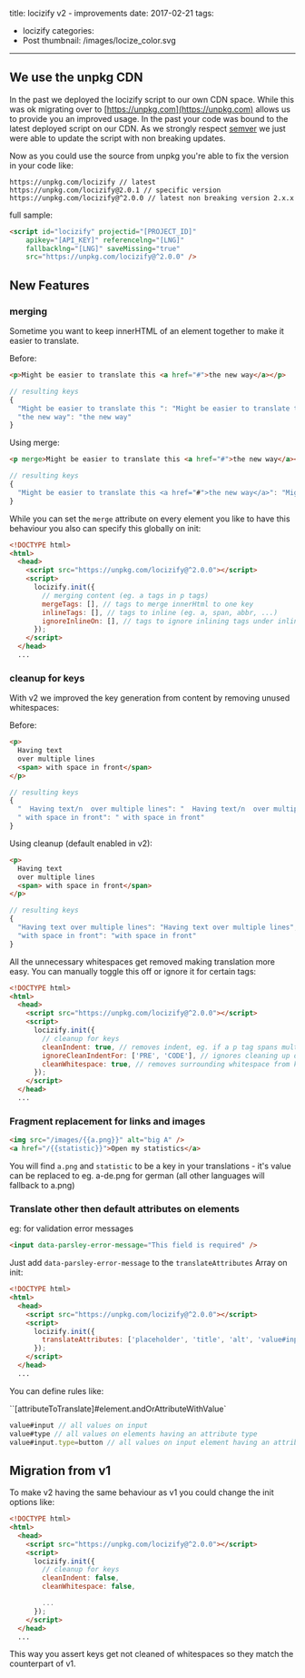 title: locizify v2 - improvements
date: 2017-02-21
tags:
  - locizify
categories:
  - Post
thumbnail: /images/locize_color.svg
---

## We use the unpkg CDN

In the past we deployed the locizify script to our own CDN space. While this was ok migrating over to [https://unpkg.com](https://unpkg.com) allows us to provide you an improved usage. In the past your code was bound to the latest deployed script on our CDN. As we strongly respect [semver](http://semver.org/) we just were able to update the script with non breaking updates.

Now as you could use the source from unpkg you're able to fix the version in your code like:

```
https://unpkg.com/locizify // latest
https://unpkg.com/locizify@2.0.1 // specific version
https://unpkg.com/locizify@^2.0.0 // latest non breaking version 2.x.x
```

full sample:

```html
<script id="locizify" projectid="[PROJECT_ID]"
    apikey="[API_KEY]" referencelng="[LNG]"
    fallbacklng="[LNG]" saveMissing="true"
    src="https://unpkg.com/locizify@^2.0.0" />
```

## New Features

### merging

Sometime you want to keep innerHTML of an element together to make it easier to translate.

Before:

```html
<p>Might be easier to translate this <a href="#">the new way</a></p>
```

```js
// resulting keys
{
  "Might be easier to translate this ": "Might be easier to translate this ",
  "the new way": "the new way"
}
```

Using merge:

```html
<p merge>Might be easier to translate this <a href="#">the new way</a></p>
```

```js
// resulting keys
{
  "Might be easier to translate this <a href="#">the new way</a>": "Might be easier to translate this <a href="#">the new way</a>"
}
```

While you can set the `merge` attribute on every element you like to have this behaviour you also can specify this globally on init:

```html
<!DOCTYPE html>
<html>
  <head>
    <script src="https://unpkg.com/locizify@^2.0.0"></script>
    <script>
      locizify.init({
        // merging content (eg. a tags in p tags)
        mergeTags: [], // tags to merge innerHtml to one key
        inlineTags: [], // tags to inline (eg. a, span, abbr, ...)
        ignoreInlineOn: [], // tags to ignore inlining tags under inlineTags
      });
    </script>
  </head>
  ...
```

### cleanup for keys

With v2 we improved the key generation from content by removing unused whitespaces:

Before:

```html
<p>
  Having text
  over multiple lines
  <span> with space in front</span>
</p>
```

```js
// resulting keys
{
  "  Having text/n  over multiple lines": "  Having text/n  over multiple lines",
  " with space in front": " with space in front"
}
```

Using cleanup (default enabled in v2):

```html
<p>
  Having text
  over multiple lines
  <span> with space in front</span>
</p>
```

```js
// resulting keys
{
  "Having text over multiple lines": "Having text over multiple lines",
  "with space in front": "with space in front"
}
```

All the unnecessary whitespaces get removed making translation more easy. You can manually toggle this off or ignore it for certain tags:

```html
<!DOCTYPE html>
<html>
  <head>
    <script src="https://unpkg.com/locizify@^2.0.0"></script>
    <script>
      locizify.init({
        // cleanup for keys
        cleanIndent: true, // removes indent, eg. if a p tag spans multiple lines
        ignoreCleanIndentFor: ['PRE', 'CODE'], // ignores cleaning up of indent for those tags needing that extra spaceing
        cleanWhitespace: true, // removes surrounding whitespace from key
      });
    </script>
  </head>
  ...
```

### Fragment replacement for links and images

```html
<img src="/images/{{a.png}}" alt="big A" />
<a href="/{{statistic}}">Open my statistics</a>
```

You will find `a.png` and `statistic` to be a key in your translations - it's value can be replaced to eg. a-de.png for german (all other languages will fallback to a.png)

### Translate other then default attributes on elements

eg: for validation error messages
```html
<input data-parsley-error-message="This field is required" />
```

Just add `data-parsley-error-message` to the `translateAttributes` Array on init:

```html
<!DOCTYPE html>
<html>
  <head>
    <script src="https://unpkg.com/locizify@^2.0.0"></script>
    <script>
      locizify.init({
        translateAttributes: ['placeholder', 'title', 'alt', 'value#input.type=button', 'value#input.type=submit'],
      });
    </script>
  </head>
  ...
```

You can define rules like:

``[attributeToTranslate]#element.andOrAttributeWithValue`

```js
value#input // all values on input
value#type // all values on elements having an attribute type
value#input.type=button // all values on input element having an attribute type set to button
```

## Migration from v1

To make v2 having the same behaviour as v1 you could change the init options like:

```html
<!DOCTYPE html>
<html>
  <head>
    <script src="https://unpkg.com/locizify@^2.0.0"></script>
    <script>
      locizify.init({
        // cleanup for keys
        cleanIndent: false,
        cleanWhitespace: false,

        ...
      });
    </script>
  </head>
  ...
```

This way you assert keys get not cleaned of whitespaces so they match the counterpart of v1.
